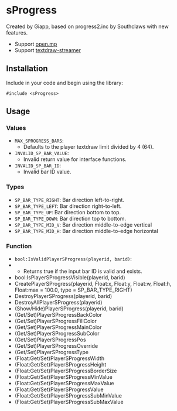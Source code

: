 # sProgress
Created by Giapp, based on progress2.inc by Southclaws with new features.

- Support [open.mp](https://github.com/openmultiplayer/open.mp/releases)
- Support [textdraw-streamer](https://github.com/nexquery/samp-textdraw-streamer)

## Installation
Include in your code and begin using the library:

```pawn
#include <sProgress>
```

## Usage
### Values
- `MAX_SPROGRESS_BARS`:
  - Defaults to the player textdraw limit divided by 4 (64).
- `INVALID_SP_BAR_VALUE`:
  - Invalid return value for interface functions.
- `INVALID_SP_BAR_ID`:
  - Invalid bar ID value.

### Types
- `SP_BAR_TYPE_RIGHT`: Bar direction left-to-right.
- `SP_BAR_TYPE_LEFT`: Bar direction right-to-left.
- `SP_BAR_TYPE_UP`: Bar direction bottom to top.
- `SP_BAR_TYPE_DOWN`: Bar direction top to bottom.
- `SP_BAR_TYPE_MID_V`: Bar direction middle-to-edge vertical
- `SP_BAR_TYPE_MID_H`: Bar direction middle-to-edge horizontal

### Function
- `bool:IsValidPlayerSProgress(playerid, barid)`:
- - Returns true if the input bar ID is valid and exists.
- bool:IsPlayerSProgressVisible(playerid, barid)
- CreatePlayerSProgress(playerid, Float:x, Float:y, Float:w, Float:h, Float:max = 100.0, type = SP_BAR_TYPE_RIGHT)
- DestroyPlayerSProgress(playerid, barid)
- DestroyAllPlayerSProgress(playerid)
- (Show/Hide)PlayerSProgress(playerid, barid)
- (Get/Set)PlayerSProgressBackColor
- (Get/Set)PlayerSProgressFillColor
- (Get/Set)PlayerSProgressMainColor
- (Get/Set)PlayerSProgressSubColor
- (Get/Set)PlayerSProgressPos
- (Get/Set)PlayerSProgressOverride
- (Get/Set)PlayerSProgressType
- (Float:Get/Set)PlayerSProgressWidth
- (Float:Get/Set)PlayerSProgressHeight
- (Float:Get/Set)PlayerSProgressBorderSize
- (Float:Get/Set)PlayerSProgressMinValue
- (Float:Get/Set)PlayerSProgressMaxValue
- (Float:Get/Set)PlayerSProgressValue
- (Float:Get/Set)PlayerSProgressSubMinValue
- (Float:Get/Set)PlayerSProgressSubMaxValue
